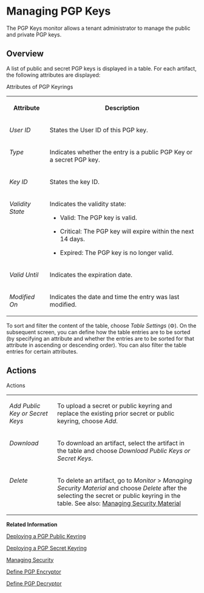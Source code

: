 <!-- loiocd478a7226304ad683c2df69cf6c2a48 -->

<link rel="stylesheet" type="text/css" href="../css/sap-icons.css"/>

# Managing PGP Keys

The PGP Keys monitor allows a tenant administrator to manage the public and private PGP keys.



<a name="loiocd478a7226304ad683c2df69cf6c2a48__section_ff5_dfq_5sb"/>

## Overview

A list of public and secret PGP keys is displayed in a table. For each artifact, the following attributes are displayed:

<a name="loiocd478a7226304ad683c2df69cf6c2a48__table_nyz_kfq_5sb"/>Attributes of PGP Keyrings


<table>
<tr>
<th valign="top">

Attribute



</th>
<th valign="top">

Description



</th>
</tr>
<tr>
<td valign="top">

*User ID*



</td>
<td valign="top">

States the User ID of this PGP key.



</td>
</tr>
<tr>
<td valign="top">

*Type*



</td>
<td valign="top">

Indicates whether the entry is a public PGP Key or a secret PGP key.



</td>
</tr>
<tr>
<td valign="top">

*Key ID*



</td>
<td valign="top">

States the key ID.



</td>
</tr>
<tr>
<td valign="top">

*Validity State*



</td>
<td valign="top">

Indicates the validity state:

-   Valid: The PGP key is valid.

-   Critical: The PGP key will expire within the next 14 days.

-   Expired: The PGP key is no longer valid.




</td>
</tr>
<tr>
<td valign="top">

*Valid Until*



</td>
<td valign="top">

Indicates the expiration date.



</td>
</tr>
<tr>
<td valign="top">

*Modified On*



</td>
<td valign="top">

Indicates the date and time the entry was last modified.



</td>
</tr>
</table>

To sort and filter the content of the table, choose *Table Settings* \(:gear:\). On the subsequent screen, you can define how the table entries are to be sorted \(by specifying an attribute and whether the entries are to be sorted for that attribute in ascending or descending order\). You can also filter the table entries for certain attributes.



<a name="loiocd478a7226304ad683c2df69cf6c2a48__section_ytv_qfq_5sb"/>

## Actions

<a name="loiocd478a7226304ad683c2df69cf6c2a48__table_z5z_ghq_5sb"/>Actions


<table>
<tr>
<td valign="top">

*Add Public Key or Secret Keys*



</td>
<td valign="top">

To upload a secret or public keyring and replace the existing prior secret or public keyring, choose *Add*.



</td>
</tr>
<tr>
<td valign="top">

*Download*



</td>
<td valign="top">

To download an artifact, select the artifact in the table and choose *Download Public Keys or Secret Keys*.



</td>
</tr>
<tr>
<td valign="top">

*Delete*



</td>
<td valign="top">

To delete an artifact, go to *Monitor* \> *Managing Security Material* and choose *Delete* after the selecting the secret or public keyring in the table. See also: [Managing Security Material](managing-security-material-b8ccb53.md) 



</td>
</tr>
</table>

**Related Information**  


[Deploying a PGP Public Keyring](deploying-a-pgp-public-keyring-7f04458.md "This artifact contains the public key that enables the tenant to encrypt or verify messages using the Pretty Good Privacy (PGP) standard.")

[Deploying a PGP Secret Keyring](deploying-a-pgp-secret-keyring-9d8e1a9.md "This artifact contains the PGP Secret Keys for the usage of Open Pretty Good Privacy (PGP). The private key enables the tenant to decrypt or sign messages.")

[Managing Security](managing-security-6e7c44c.md "The Manage Security section allows you to manage various kinds of security material (for example, user credentials, keystore entries), and to perform outbound connectivity tests.")

[Define PGP Encryptor](define-pgp-encryptor-7a07766.md "")

[Define PGP Decryptor](define-pgp-decryptor-d0dc511.md "")

